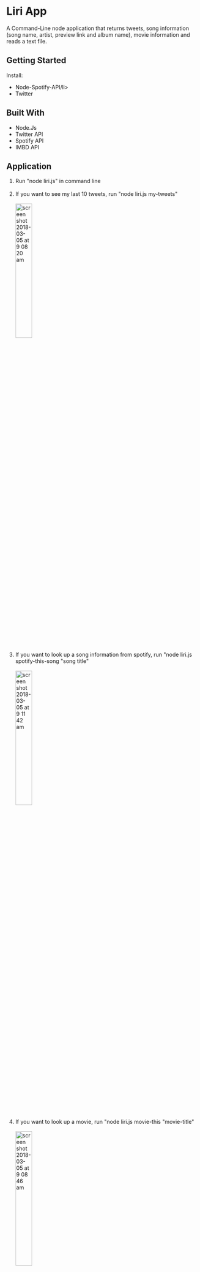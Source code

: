 <h1> <strong>Liri App </strong></h1>
<tr>
<p>A Command-Line node application that returns tweets, song information (song name, artist, preview link and album name), movie information and reads a text file.
</p>

<h2>Getting Started</h2>
<tr>
<p>Install:</p>
<ul>
<li>Node-Spotify-API/li>
<li>Twitter</li>
</ul>

<h2>Built With</h2>
<ul>
<li>Node.Js</li>
<li>Twitter API</li>
<li>Spotify API</li>
<li>IMBD API</li>
</ul>

<h2>Application</h2>
<ol>
<li>Run "node liri.js" in command line</li>
<br>
<li>If you want to see my last 10 tweets, run "node liri.js my-tweets"</li>
<br>
<img width="30%" alt="screen shot 2018-03-05 at 9 08 20 am" src="https://user-images.githubusercontent.com/20217929/36986966-7d097e0c-2058-11e8-9433-ad72227d4a93.png">
<br>

<li>If you want to look up a song information from spotify, run "node liri.js spotify-this-song "song title"</li>
<br>
<img width="30%" alt="screen shot 2018-03-05 at 9 11 42 am" src="https://user-images.githubusercontent.com/20217929/36986968-7d38cdd8-2058-11e8-908b-a81bb44c243d.png">
<br>

<li>If you want to look up a movie, run "node liri.js movie-this "movie-title"</li>
<br>
<img width="30%" alt="screen shot 2018-03-05 at 9 08 46 am" src="https://user-images.githubusercontent.com/20217929/36986967-7d232dca-2058-11e8-816c-569bf08eb7bf.png">
<br>

<li>If you want to do whatever is contained in the random.txt file, run liri.js "do-what-it-says"</li>
<br>
<img width="30%" alt="screen shot 2018-03-05 at 9 14 37 am" src="https://user-images.githubusercontent.com/20217929/36986969-7d4cf1dc-2058-11e8-8875-0e96fc590b0d.png">
<br>
</ol>
<br>
<br>
<br>


<h2><strong>Author</strong></h2>
<ul>
<li>Steven Cheng <a href="https://github.com/WslyStvnChng/">Vist my Github</a></li>


